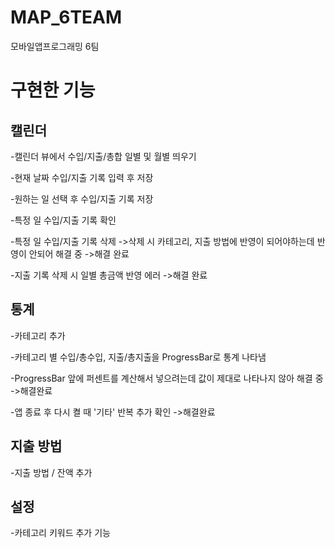 # MAP_6TEAM
모바일앱프로그래밍 6팀

# 구현한 기능
## 캘린더

-캘린더 뷰에서 수입/지출/총합 일별 및 월별 띄우기

-현재 날짜 수입/지출 기록 입력 후 저장

-원하는 일 선택 후 수입/지출 기록 저장

-특정 일 수입/지출 기록 확인

-특정 일 수입/지출 기록 삭제
->삭제 시 카테고리, 지출 방법에 반영이 되어야하는데 반영이 안되어 해결 중
->해결 완료

-지출 기록 삭제 시 일별 총금액 반영 에러 
->해결 완료

## 통계

-카테고리 추가

-카테고리 별 수입/총수입, 지출/총지출을 ProgressBar로 통계 나타냄

-ProgressBar 앞에 퍼센트를 계산해서 넣으려는데 값이 제대로 나타나지 않아 해결 중
->해결완료

-앱 종료 후 다시 켤 때 '기타' 반복 추가 확인
->해결완료

## 지출 방법

-지출 방법 / 잔액 추가

## 설정

-카테고리 키워드 추가 기능 
